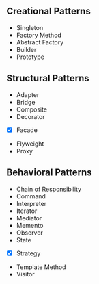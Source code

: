 ## Creational Patterns
- Singleton
- Factory Method
- Abstract Factory
- Builder
- Prototype

## Structural Patterns
- Adapter
- Bridge
- Composite
- Decorator
- [x] Facade
- Flyweight
- Proxy

## Behavioral Patterns
- Chain of Responsibility
- Command
- Interpreter
- Iterator
- Mediator
- Memento
- Observer
- State
- [x] Strategy
- Template Method
- Visitor
